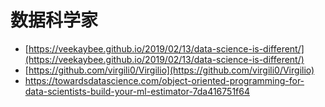 # 数据科学家

* [https://veekaybee.github.io/2019/02/13/data-science-is-different/](https://veekaybee.github.io/2019/02/13/data-science-is-different/)
* [https://github.com/virgili0/Virgilio](https://github.com/virgili0/Virgilio)
* https://towardsdatascience.com/object-oriented-programming-for-data-scientists-build-your-ml-estimator-7da416751f64



